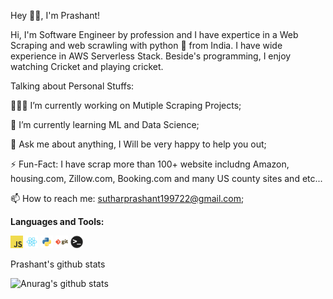 Hey 👋🏽, I'm Prashant!

Hi, I'm Software Engineer by profession and I have expertice in a Web Scraping and web scrawling with python 🚀 from India. I have wide experience in AWS Serverless Stack. Beside's programming, I enjoy watching Cricket and playing cricket.

Talking about Personal Stuffs:

👨🏽‍💻 I’m currently working on Mutiple Scraping Projects;

🌱 I’m currently learning ML and Data Science;

💬 Ask me about anything, I Will be very happy to help you out;

⚡️ Fun-Fact: I have scrap more than 100+ website includng Amazon, housing.com, Zillow.com, Booking.com and many US county sites and etc...

📫 How to reach me: sutharprashant199722@gmail.com;

**Languages and Tools:**  

<code><img height="20" src="https://raw.githubusercontent.com/github/explore/80688e429a7d4ef2fca1e82350fe8e3517d3494d/topics/javascript/javascript.png"></code>
<code><img height="20" src="https://raw.githubusercontent.com/github/explore/80688e429a7d4ef2fca1e82350fe8e3517d3494d/topics/react/react.png"></code>
<code><img height="20" src="https://raw.githubusercontent.com/github/explore/80688e429a7d4ef2fca1e82350fe8e3517d3494d/topics/python/python.png"></code>
<code><img height="20" src="https://raw.githubusercontent.com/github/explore/80688e429a7d4ef2fca1e82350fe8e3517d3494d/topics/git/git.png"></code>
<code><img height="20" src="https://raw.githubusercontent.com/github/explore/80688e429a7d4ef2fca1e82350fe8e3517d3494d/topics/terminal/terminal.png"></code>

Prashant's github stats

![Anurag's github stats](https://github-readme-stats.vercel.app/api?username=prashant-cr&show_icons=true&theme=radical)
